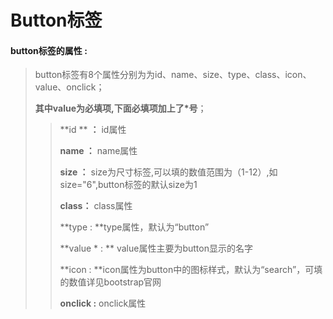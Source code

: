 # Button**标签**

#### button**标签的属性 :**

> button标签有8个属性分别为为id、name、size、type、class、icon、value、onclick；
>
> **其中value为必填项,下面必填项加上了\*号**；
>
> > **id ** **：** id属性
> >
> > **name ：** name属性
> >
> > **size ：** size为尺寸标签,可以填的数值范围为（1-12）,如size="6",button标签的默认size为1
> >
> > **class：** class属性
> >
> > **type : **type属性，默认为“button”
> >
> > **value \* : ** value属性主要为button显示的名字
> >
> > **icon : **icon属性为button中的图标样式，默认为“search”，可填的数值详见bootstrap官网
> >
> > **onclick :** onclick属性




